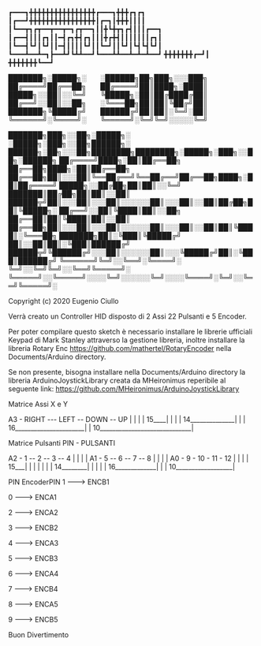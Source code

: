 ┏━━━┓╋╋╋╋╋╋╋╋╋╋╋╋╋╋╋╋┏━━━┓╋╋╋┏┓┏┓
┃┏━━┛╋╋╋╋╋╋╋╋╋╋╋╋╋╋╋╋┃┏━┓┃╋╋╋┃┃┃┃
┃┗━━┳┓┏┳━━┳━━┳━┓┏┳━━┓┃┃╋┗╋┳┓┏┫┃┃┃┏━━┓
┃┏━━┫┃┃┃┏┓┃┃━┫┏┓╋┫┏┓┃┃┃╋┏╋┫┃┃┃┃┃┃┃┏┓┃
┃┗━━┫┗┛┃┗┛┃┃━┫┃┃┃┃┗┛┃┃┗━┛┃┃┗┛┃┗┫┗┫┗┛┃
┗━━━┻━━┻━┓┣━━┻┛┗┻┻━━┛┗━━━┻┻━━┻━┻━┻━━┛
╋╋╋╋╋╋╋┏━┛┃
╋╋╋╋╋╋╋┗━━┛




███████╗░█████╗░  ░██████╗██╗███╗░░░███╗
██╔════╝██╔══██╗  ██╔════╝██║████╗░████║
█████╗░░██║░░╚═╝  ╚█████╗░██║██╔████╔██║
██╔══╝░░██║░░██╗  ░╚═══██╗██║██║╚██╔╝██║
███████╗╚█████╔╝  ██████╔╝██║██║░╚═╝░██║
╚══════╝░╚════╝░  ╚═════╝░╚═╝╚═╝░░░░░╚═╝

███████╗███╗░░██╗░█████╗░  ░█████╗░███╗░░██╗██████╗░  ██████╗░██╗░░░██╗████████╗████████╗░█████╗░███╗░░██╗░██████╗
██╔════╝████╗░██║██╔══██╗  ██╔══██╗████╗░██║██╔══██╗  ██╔══██╗██║░░░██║╚══██╔══╝╚══██╔══╝██╔══██╗████╗░██║██╔════╝
█████╗░░██╔██╗██║██║░░╚═╝  ███████║██╔██╗██║██║░░██║  ██████╦╝██║░░░██║░░░██║░░░░░░██║░░░██║░░██║██╔██╗██║╚█████╗░
██╔══╝░░██║╚████║██║░░██╗  ██╔══██║██║╚████║██║░░██║  ██╔══██╗██║░░░██║░░░██║░░░░░░██║░░░██║░░██║██║╚████║░╚═══██╗
███████╗██║░╚███║╚█████╔╝  ██║░░██║██║░╚███║██████╔╝  ██████╦╝╚██████╔╝░░░██║░░░░░░██║░░░╚█████╔╝██║░╚███║██████╔╝
╚══════╝╚═╝░░╚══╝░╚════╝░  ╚═╝░░╚═╝╚═╝░░╚══╝╚═════╝░  ╚═════╝░░╚═════╝░░░░╚═╝░░░░░░╚═╝░░░░╚════╝░╚═╝░░╚══╝╚═════╝░





Copyright (c) 2020 Eugenio Ciullo



Verrà creato un Controller HID disposto di 2 Assi 22 Pulsanti e 5 Encoder.

Per poter compilare questo sketch è necessario installare le librerie ufficiali Keypad di Mark Stanley attraverso la gestione libreria,
inoltre installare la libreria Rotary Enc https://github.com/mathertel/RotaryEncoder nella Documents/Arduino directory.

Se non presente, bisogna installare nella Documents/Arduino directory la libreria ArduinoJoystickLibrary creata da MHeironimus reperibile al seguente link:
https://github.com/MHeironimus/ArduinoJoystickLibrary



Matrice Assi X e Y

A3 - RIGHT --- LEFT -- DOWN -- UP
      |         |       |      |
15____|         |       |      |
14______________|       |      |
16______________________|      |
10_____________________________|



Matrice Pulsanti
PIN - PULSANTI

A2 - 1 -- 2 -- 3 -- 4
     |    |    |    |
A1 - 5 -- 6 -- 7 -- 8
     |    |    |    |
A0 - 9 - 10 - 11 - 12
     |    |    |    |
15___|    |    |    |
          |    |    |
14________|    |    |
               |    |
16_____________|    |
                    |
10__________________|


PIN   EncoderPIN
1 ---> ENCB1

0 ---> ENCA1

2 ---> ENCA2

3 ---> ENCB2

4 ---> ENCA3

5 ---> ENCB3

6 ---> ENCA4

7 ---> ENCB4

8 ---> ENCA5

9 ---> ENCB5


Buon Divertimento